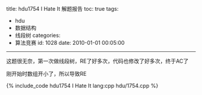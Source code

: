 title: hdu1754 I Hate It 解题报告
toc: true
tags:
  - hdu
  - 数据结构
  - 线段树
categories:
  - 算法竞赛
id: 1028
date: 2010-01-01 00:05:00
---

这题很无奈，第一次做线段树，RE了好多次，代码也修改了好多次，终于AC了

刚开始时数组开小了，所以导致RE

{% include_code hdu1754 I Hate It lang:cpp hdu/1754.cpp %}